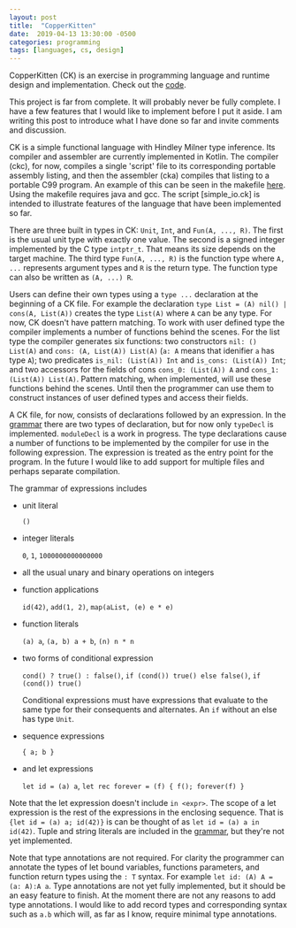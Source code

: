 ```yaml
---
layout: post
title:  "CopperKitten"
date:  2019-04-13 13:30:00 -0500
categories: programming
tags: [languages, cs, design]
---
```


CopperKitten (CK) is an exercise in programming language and runtime design and implementation. Check out the [code].

This project is far from complete. It will probably never be fully complete. I have a few features that I would like to implement before I put it aside. I am writing this post to introduce what I have done so far and invite comments and discussion.

CK is a simple functional language with Hindley Milner type inference. Its compiler and assembler are currently implemented in Kotlin. The compiler (ckc), for now, compiles a single 'script' file to its corresponding portable assembly listing, and then the assembler (cka) compiles that listing to a portable C99 program. An example of this can be seen in the makefile [here][makefile]. Using the makefile requires java and gcc. The script [simple\_io.ck] is intended to illustrate features of the language that have been implemented so far.

There are three built in types in CK: `Unit`, `Int`, and `Fun(A, ..., R)`. The first is the usual unit type with exactly one value. The second is a signed integer implemented by the C type `intptr_t`. That means its size depends on the target machine. The third type `Fun(A, ..., R)` is the function type where `A, ...` represents argument types and `R` is the return type. The function type can also be written as `(A, ...) R`.

Users can define their own types using a `type ...` declaration at the beginning of a CK file. For example the declaration `type List = (A) nil() | cons(A, List(A))` creates the type `List(A)` where `A` can be any type. For now, CK doesn't have pattern matching. To work with user defined type the compiler implements a number of functions behind the scenes. For the list type the compiler generates six functions: two constructors `nil: () List(A)` and `cons: (A, List(A)) List(A)` (`a: A` means that idenifier `a` has type `A`); two predicates `is_nil: (List(A)) Int` and `is_cons: (List(A)) Int`; and two accessors for the fields of cons `cons_0: (List(A)) A` and `cons_1: (List(A)) List(A)`. Pattern matching, when implemented, will use these functions behind the scenes. Until then the programmer can use them to construct instances of user defined types and access their fields.

A CK file, for now, consists of declarations followed by an expression. In the [grammar] there are two types of declaration, but for now only `typeDecl` is implemented. `moduleDecl` is a work in progress. The type declarations cause a number of functions to be implemented by the compiler for use in the following expression. The expression is treated as the entry point for the program. In the future I would like to add support for multiple files and perhaps separate compilation.

The grammar of expressions includes

* unit literal 

  `()`

* integer literals

  `0`, `1`, `1000000000000000`

* all the usual unary and binary operations on integers

* function applications 

  `id(42)`, `add(1, 2)`, `map(aList, (e) e * e)`

* function literals 

  `(a) a`, `(a, b) a + b`, `(n) n * n`

* two forms of conditional expression 

  `cond() ? true() : false()`, `if (cond()) true() else false()`, `if (cond()) true()`
  
  Conditional expressions must have expressions that evaluate to the same type for their consequents and alternates. An `if` without an else has type `Unit`.

* sequence expressions

  `{ a; b }`

* and let expressions 

  `let id = (a) a`, `let rec forever = (f) { f(); forever(f) }`

Note that the let expression doesn't include `in <expr>`. The scope of a let expression is the rest of the expressions in the enclosing sequence. That is `{let id = (a) a; id(42)}` is can be thought of as `let id = (a) a in id(42)`. Tuple and string literals are included in the [grammar], but they're not yet implemented.

Note that type annotations are not required. For clarity the programmer can annotate the types of let bound variables, functions parameters, and function return types using the `: T` syntax. For example `let id: (A) A = (a: A):A a`. Type annotations are not yet fully implemented, but it should be an easy feature to finish. At the moment there are not any reasons to add type annotations. I would like to add record types and corresponding syntax such as `a.b` which will, as far as I know, require minimal type annotations.

[code]: https://github.com/clnhlzmn/CopperKitten
[makefile]: https://github.com/clnhlzmn/CopperKitten/blob/master/example/simple/makefile
[simple_io.ck]: https://github.com/clnhlzmn/CopperKitten/blob/master/example/simple/simple_io.ck
[grammar]: https://github.com/clnhlzmn/CopperKitten/blob/master/compiler/ckc/grammar/ck.g4